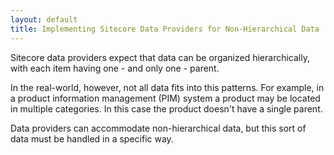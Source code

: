 ```yaml
---
layout: default
title: Implementing Sitecore Data Providers for Non-Hierarchical Data
---
```

Sitecore data providers expect that data can be organized hierarchically, with each item having one - and only one - parent. 

In the real-world, however, not all data fits into this patterns. For example, in a product information management (PIM) system a product may be located in multiple categories. In this case the product doesn't have a single parent.

Data providers can accommodate non-hierarchical data, but this sort of data must be handled in a specific way.

